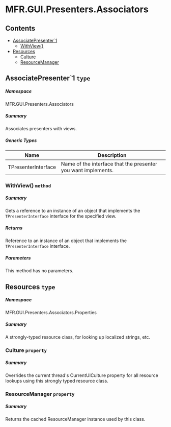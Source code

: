 <a name='assembly'></a>
# MFR.GUI.Presenters.Associators

## Contents

- [AssociatePresenter\`1](#T-MFR-GUI-Presenters-Associators-AssociatePresenter`1 'MFR.GUI.Presenters.Associators.AssociatePresenter`1')
  - [WithView()](#M-MFR-GUI-Presenters-Associators-AssociatePresenter`1-WithView 'MFR.GUI.Presenters.Associators.AssociatePresenter`1.WithView')
- [Resources](#T-MFR-GUI-Presenters-Associators-Properties-Resources 'MFR.GUI.Presenters.Associators.Properties.Resources')
  - [Culture](#P-MFR-GUI-Presenters-Associators-Properties-Resources-Culture 'MFR.GUI.Presenters.Associators.Properties.Resources.Culture')
  - [ResourceManager](#P-MFR-GUI-Presenters-Associators-Properties-Resources-ResourceManager 'MFR.GUI.Presenters.Associators.Properties.Resources.ResourceManager')

<a name='T-MFR-GUI-Presenters-Associators-AssociatePresenter`1'></a>
## AssociatePresenter\`1 `type`

##### Namespace

MFR.GUI.Presenters.Associators

##### Summary

Associates presenters with views.

##### Generic Types

| Name | Description |
| ---- | ----------- |
| TPresenterInterface | Name of the interface that the presenter you want implements. |

<a name='M-MFR-GUI-Presenters-Associators-AssociatePresenter`1-WithView'></a>
### WithView() `method`

##### Summary

Gets a reference to an instance of an object that implements the
`TPresenterInterface` interface for the
specified view.

##### Returns

Reference to an instance of an object that implements the
`TPresenterInterface` interface.

##### Parameters

This method has no parameters.

<a name='T-MFR-GUI-Presenters-Associators-Properties-Resources'></a>
## Resources `type`

##### Namespace

MFR.GUI.Presenters.Associators.Properties

##### Summary

A strongly-typed resource class, for looking up localized strings, etc.

<a name='P-MFR-GUI-Presenters-Associators-Properties-Resources-Culture'></a>
### Culture `property`

##### Summary

Overrides the current thread's CurrentUICulture property for all
  resource lookups using this strongly typed resource class.

<a name='P-MFR-GUI-Presenters-Associators-Properties-Resources-ResourceManager'></a>
### ResourceManager `property`

##### Summary

Returns the cached ResourceManager instance used by this class.

